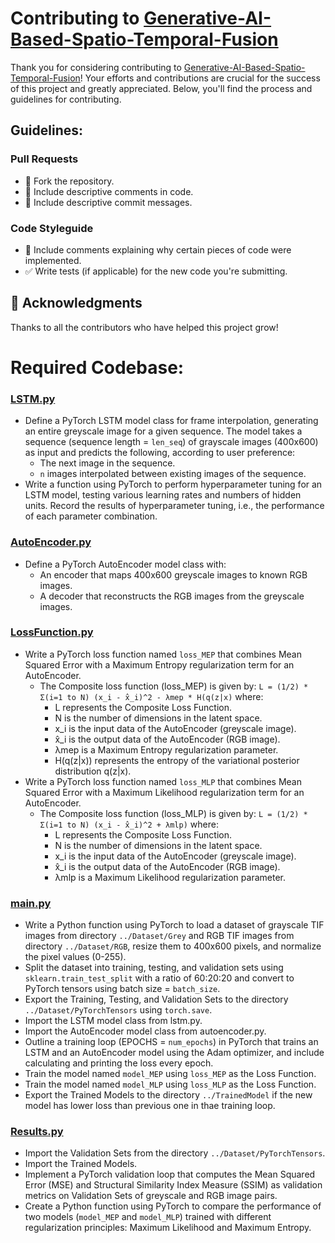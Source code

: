 # Contributing to [Generative-AI-Based-Spatio-Temporal-Fusion](https://github.com/iSiddharth20/Generative-AI-Based-Spatio-Temporal-Fusion)

Thank you for considering contributing to [Generative-AI-Based-Spatio-Temporal-Fusion](https://github.com/iSiddharth20/Generative-AI-Based-Spatio-Temporal-Fusion)! Your efforts and contributions are crucial for the success of this project and greatly appreciated. Below, you'll find the process and guidelines for contributing.

## Guidelines:

### Pull Requests
- 🍴 Fork the repository.
- 📝 Include descriptive comments in code.
- 📌 Include descriptive commit messages.

### Code Styleguide
- 💬 Include comments explaining why certain pieces of code were implemented.
- ✅ Write tests (if applicable) for the new code you're submitting.

## 🙌 Acknowledgments
Thanks to all the contributors who have helped this project grow!

# Required Codebase:

### [LSTM.py](https://github.com/iSiddharth20/Generative-AI-Based-Spatio-Temporal-Fusion/blob/main/Code/LSTM.py)
- Define a PyTorch LSTM model class for frame interpolation, generating an entire greyscale image for a given sequence. The model takes a sequence (sequence length = `len_seq`) of grayscale images (400x600) as input and predicts the following, according to user preference:
	- The next image in the sequence.
	- `n` images interpolated between existing images of the sequence.
- Write a function using PyTorch to perform hyperparameter tuning for an LSTM model, testing various learning rates and numbers of hidden units. Record the results of hyperparameter tuning, i.e., the performance of each parameter combination.

### [AutoEncoder.py](https://github.com/iSiddharth20/Generative-AI-Based-Spatio-Temporal-Fusion/blob/main/Code/AutoEncoder.py)
- Define a PyTorch AutoEncoder model class with:
	- An encoder that maps 400x600 greyscale images to known RGB images.
	- A decoder that reconstructs the RGB images from the greyscale images.

### [LossFunction.py](https://github.com/iSiddharth20/Generative-AI-Based-Spatio-Temporal-Fusion/blob/main/Code/LossFunction.py)
- Write a PyTorch loss function named `loss_MEP` that combines Mean Squared Error with a Maximum Entropy regularization term for an AutoEncoder.
	- The Composite loss function (loss_MEP) is given by:
		` L = (1/2) * Σ(i=1 to N) (x_i - x̂_i)^2 - λmep * H(q(z|x) `
		where:
		- L represents the Composite Loss Function.
		- N is the number of dimensions in the latent space.
		- x_i is the input data of the AutoEncoder (greyscale image).
		- x̂_i is the output data of the AutoEncoder (RGB image).
		- λmep is a Maximum Entropy regularization parameter.
		- H(q(z|x)) represents the entropy of the variational posterior distribution q(z|x).
- Write a PyTorch loss function named `loss_MLP` that combines Mean Squared Error with a Maximum Likelihood regularization term for an AutoEncoder.
	- The Composite loss function (loss_MLP) is given by:
		` L = (1/2) * Σ(i=1 to N) (x_i - x̂_i)^2 + λmlp) `
		where:
		- L represents the Composite Loss Function.
		- N is the number of dimensions in the latent space.
		- x_i is the input data of the AutoEncoder (greyscale image).
		- x̂_i is the output data of the AutoEncoder (RGB image).
		- λmlp is a Maximum Likelihood regularization parameter.

### [main.py](https://github.com/iSiddharth20/Generative-AI-Based-Spatio-Temporal-Fusion/blob/main/Code/main.py)
- Write a Python function using PyTorch to load a dataset of grayscale TIF images from directory `../Dataset/Grey` and RGB TIF images from directory `../Dataset/RGB`, resize them to 400x600 pixels, and normalize the pixel values (0-255).
- Split the dataset into training, testing, and validation sets using `sklearn.train_test_split` with a ratio of 60:20:20 and convert to PyTorch tensors using batch size = `batch_size`.
- Export the Training, Testing, and Validation Sets to the directory `../Dataset/PyTorchTensors` using `torch.save`.
- Import the LSTM model class from lstm.py.
- Import the AutoEncoder model class from autoencoder.py.
- Outline a training loop (EPOCHS = `num_epochs`) in PyTorch that trains an LSTM and an AutoEncoder model using the Adam optimizer, and include calculating and printing the loss every epoch.
- Train the model named `model_MEP` using `loss_MEP` as the Loss Function.
- Train the model named `model_MLP` using `loss_MLP` as the Loss Function.
- Export the Trained Models to the directory `../TrainedModel` if the new model has lower loss than previous one in thae training loop.

### [Results.py](https://github.com/iSiddharth20/Generative-AI-Based-Spatio-Temporal-Fusion/blob/main/Code/Results.py)
- Import the Validation Sets from the directory `../Dataset/PyTorchTensors`.
- Import the Trained Models.
- Implement a PyTorch validation loop that computes the Mean Squared Error (MSE) and Structural Similarity Index Measure (SSIM) as validation metrics on Validation Sets of greyscale and RGB image pairs.
- Create a Python function using PyTorch to compare the performance of two models (`model_MEP` and `model_MLP`) trained with different regularization principles: Maximum Likelihood and Maximum Entropy.